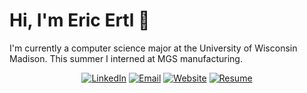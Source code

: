 # Hi, I'm Eric Ertl 👋

I'm currently a computer science major at the University of Wisconsin Madison. This summer I interned at MGS manufacturing.
    
<div align="center">
<a href="https://www.linkedin.com/in/eric-ertl-40a0751b4"><img alt="LinkedIn" src="https://img.shields.io/badge/Eric Ertl-%230077B5.svg?style=flat&logo=linkedin&logoColor=white"/></a>
<a href="mailto:ertleri19@gmail.com"><img alt="Email" src="https://img.shields.io/badge/ertleri19@gmail.com-D14836?style=flat&logo=gmail&logoColor=white"/></a>
<a href="https://eertl2.github.io/"><img alt="Website" src="https://img.shields.io/website?down_color=lightgrey&down_message=offline&label=eertl2.github.io&up_color=green&up_message=online&url=https://eertl2.github.io/"/></a>
<a href="./Resume.pdf"><img alt="Resume" src="https://img.shields.io/badge/Resume_(last_updated)-Jan 2021-green"/></a>
</div><br/>

<!--
**eertl2/eertl2** is a ✨ _special_ ✨ repository because its `README.md` (this file) appears on your GitHub profile.

Here are some ideas to get you started:

- 🔭 I’m currently working on ...
- 🌱 I’m currently learning ...
- 👯 I’m looking to collaborate on ...
- 🤔 I’m looking for help with ...
- 💬 Ask me about ...
- 📫 How to reach me: ...
- 😄 Pronouns: ...
- ⚡ Fun fact: ...
-->
